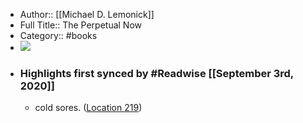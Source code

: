 - Author:: [[Michael D. Lemonick]]
- Full Title:: The Perpetual Now
- Category:: #books
- ![](https://images-na.ssl-images-amazon.com/images/I/51-rfqTU0JL._SL400_.jpg)
- ### Highlights first synced by #Readwise [[September 3rd, 2020]]
    - cold sores. ([Location 219](https://readwise.io/to_kindle?action=open&asin=B01FPGY5W2&location=219))
